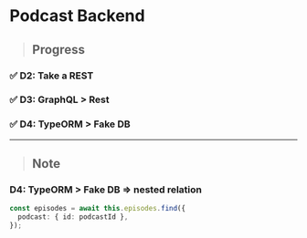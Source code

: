 # Podcast Backend

> ## Progress

### ✅ D2: Take a REST

### ✅ D3: GraphQL > Rest

### ✅ D4: TypeORM > Fake DB

---

> ## Note

### D4: TypeORM > Fake DB => nested relation

```ts
const episodes = await this.episodes.find({
  podcast: { id: podcastId },
});
```
